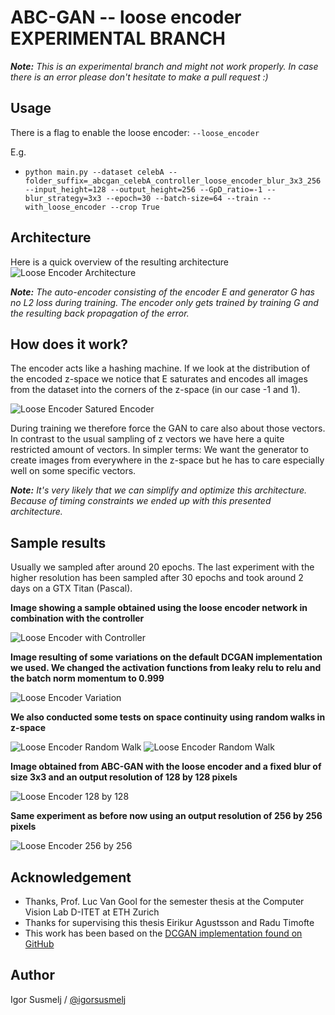 # ABC-GAN -- loose encoder EXPERIMENTAL BRANCH

***Note:*** *This is an experimental branch and might not work properly. In case there is an error please don't hesitate to make a pull request :)*


## Usage

There is a flag to enable the loose encoder: `--loose_encoder`

E.g.

* `python main.py --dataset celebA --folder_suffix=_abcgan_celebA_controller_loose_encoder_blur_3x3_256 --input_height=128 --output_height=256 --GpD_ratio=-1 --blur_strategy=3x3 --epoch=30 --batch-size=64 --train --with_loose_encoder --crop True`

## Architecture

Here is a quick overview of the resulting architecture
![Loose Encoder Architecture](report/loose_encoder_arch.png)

***Note:*** *The auto-encoder consisting of the encoder E and generator G has no L2 loss during training. The encoder only gets trained by training G and the resulting back propagation of the error.*

## How does it work?

The encoder acts like a hashing machine. If we look at the distribution of the encoded z-space we notice that E saturates and encodes all images from the dataset into the corners of the z-space (in our case -1 and 1).

![Loose Encoder Satured Encoder](report/loose_encoder_saturated_encoder.png)

During training we therefore force the GAN to care also about those vectors. In contrast to the usual sampling of z vectors we have here a quite restricted amount of vectors. In simpler terms: We want the generator to create images from everywhere in the z-space but he has to care especially well on some specific vectors. 

***Note:*** *It's very likely that we can simplify and optimize this architecture. Because of timing constraints we ended up with this presented architecture.*

## Sample results

Usually we sampled after around 20 epochs. The last experiment with the higher resolution has been sampled after 30 epochs and took around 2 days on a GTX Titan (Pascal).

**Image showing a sample obtained using the loose encoder network in combination with the controller**

![Loose Encoder with Controller](report/loose_encoder_celebA_64x64.png)

**Image resulting of some variations on the default DCGAN implementation we used. We changed the activation functions from leaky relu to relu and the batch norm momentum to 0.999**

![Loose Encoder Variation](report/loose_encoder_celebA_64x64_variation.png)

**We also conducted some tests on space continuity using random walks in z-space**

![Loose Encoder Random Walk](report/loose_encoder_celebA_64x64_walk_1.png)
![Loose Encoder Random Walk](report/loose_encoder_celebA_64x64_walk_2.png)

**Image obtained from ABC-GAN with the loose encoder and a fixed blur of size 3x3 and an output resolution of 128 by 128 pixels**

![Loose Encoder 128 by 128](report/loose_encoder_celebA_128x128_fixed_blur_3x3.png)

**Same experiment as before now using an output resolution of 256 by 256 pixels**

![Loose Encoder 256 by 256](report/loose_encoder_celebA_256x256_fixed_blur_3x3.png)


## Acknowledgement

* Thanks, Prof. Luc Van Gool for the semester thesis at the Computer Vision Lab D-ITET at ETH Zurich
* Thanks for supervising this thesis Eirikur Agustsson and Radu Timofte
* This work has been based on the [DCGAN implementation found on GitHub](https://github.com/carpedm20/DCGAN-tensorflow)

## Author

Igor Susmelj / [@igorsusmelj](https://github.com/IgorSusmelj)
